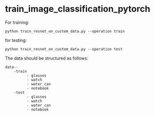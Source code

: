 # train_image_classification_pytorch

For training:

```python train_resnet_on_custom_data.py --operation train```

for testing:

```python train_resnet_on_custom_data.py --operation test```


The data should be structured as follows:
```
data--
    -train
          - glasses
          - watch
          - water_can
          - notebook
    -test
          - glasses
          - watch
          - water_can
          - notebook
```
